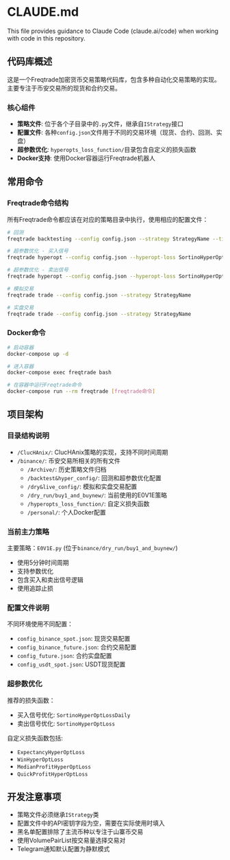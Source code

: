 # CLAUDE.md

This file provides guidance to Claude Code (claude.ai/code) when working with code in this repository.

## 代码库概述

这是一个Freqtrade加密货币交易策略代码库，包含多种自动化交易策略的实现。主要专注于币安交易所的现货和合约交易。

### 核心组件

- **策略文件**: 位于各个子目录中的`.py`文件，继承自`IStrategy`接口
- **配置文件**: 各种`config.json`文件用于不同的交易环境（现货、合约、回测、实盘）
- **超参数优化**: `hyperopts_loss_function/`目录包含自定义的损失函数
- **Docker支持**: 使用Docker容器运行Freqtrade机器人

## 常用命令

### Freqtrade命令结构
所有Freqtrade命令都应该在对应的策略目录中执行，使用相应的配置文件：

```bash
# 回测
freqtrade backtesting --config config.json --strategy StrategyName --timerange YYYYMMDD-YYYYMMDD

# 超参数优化 - 买入信号
freqtrade hyperopt --config config.json --hyperopt-loss SortinoHyperOptLossDaily --strategy StrategyName --spaces buy

# 超参数优化 - 卖出信号  
freqtrade hyperopt --config config.json --hyperopt-loss SortinoHyperOptLoss --strategy StrategyName --spaces sell

# 模拟交易
freqtrade trade --config config.json --strategy StrategyName

# 实盘交易
freqtrade trade --config config.json --strategy StrategyName
```

### Docker命令
```bash
# 启动容器
docker-compose up -d

# 进入容器
docker-compose exec freqtrade bash

# 在容器中运行Freqtrade命令
docker-compose run --rm freqtrade [freqtrade命令]
```

## 项目架构

### 目录结构说明

- `/ClucHAnix/`: ClucHAnix策略的实现，支持不同时间周期
- `/binance/`: 币安交易所相关的所有文件
  - `/Archive/`: 历史策略文件归档
  - `/backtest&hyper_config/`: 回测和超参数优化配置
  - `/dry&live_config/`: 模拟和实盘交易配置
  - `/dry_run/buy1_and_buynew/`: 当前使用的E0V1E策略
  - `/hyperopts_loss_function/`: 自定义损失函数
  - `/personal/`: 个人Docker配置

### 当前主力策略

主要策略：`E0V1E.py` (位于`binance/dry_run/buy1_and_buynew/`)
- 使用5分钟时间周期
- 支持参数优化
- 包含买入和卖出信号逻辑
- 使用追踪止损

### 配置文件说明

不同环境使用不同配置：
- `config_binance_spot.json`: 现货交易配置
- `config_binance_future.json`: 合约交易配置
- `config_future.json`: 合约实盘配置
- `config_usdt_spot.json`: USDT现货配置

### 超参数优化

推荐的损失函数：
- 买入信号优化: `SortinoHyperOptLossDaily`
- 卖出信号优化: `SortinoHyperOptLoss`

自定义损失函数包括:
- `ExpectancyHyperOptLoss`
- `WinHyperOptLoss` 
- `MedianProfitHyperOptLoss`
- `QuickProfitHyperOptLoss`

## 开发注意事项

- 策略文件必须继承`IStrategy`类
- 配置文件中的API密钥字段为空，需要在实际使用时填入
- 黑名单配置排除了主流币种以专注于山寨币交易
- 使用VolumePairList按交易量选择交易对
- Telegram通知默认配置为静默模式